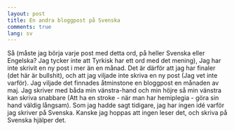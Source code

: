 ```yaml
---
layout: post
title: En andra bloggpost på Svenska
comments: true
lang: sv
---
```


Så (måste jag börja varje post med detta ord, på heller Svenska eller Engelska? Jag tycker inte att Tyrkisk har ett ord med det mening), Jag har inte skrivit en ny post i mer än en månad. Det är därför att jag har finaler (det här är bullshit), och att jag viljade inte skriva en ny post (Jag vet inte varför). Jag viljade det finnades åtminstone en bloggpost en månaden av maj. Jag skriver med båda min vänstra-hand och min höjre så min vänstra kan skriva snabbare (Att ha en stroke - när man har hemiplegia - göra sin hand väldig långsam). Som jag hadde sagt tidigare, jag har ingen idé varför jag skriver på Svenska. Kanske jag hoppas att ingen leser det, och skriva på Svenska hjälper det. 